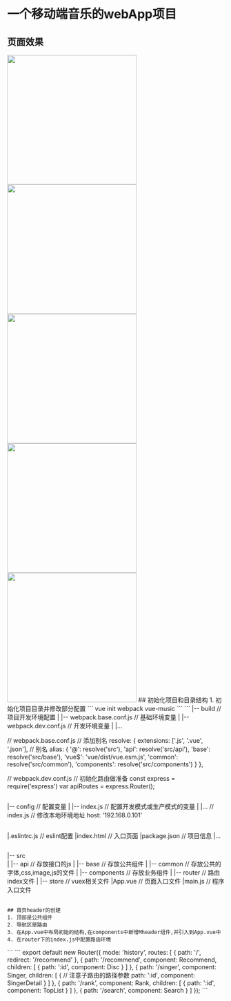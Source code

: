 # 一个移动端音乐的webApp项目
## 页面效果
<img src="./demo/recommend-1.jpg" width='300'>
<img src="./demo/singer.jpg" width='300'>
<img src="./demo/singer-2.jpg" width='300'>
<img src="./demo/singer-3.jpg" width='300'>
<img src="./demo/rank.jpg" width='300'>
## 初始化项目和目录结构
1. 初始化项目目录并修改部分配置
```
vue init webpack vue-music
```
```
|-- build                           // 项目开发环境配置
|   |-- webpack.base.conf.js        // 基础环境变量
|   |-- webpack.dev.conf.js         // 开发环境变量
|   |...

// webpack.base.conf.js
// 添加别名
resolve: {
    extensions: ['.js', '.vue', '.json'],
    // 别名
    alias: {
        '@': resolve('src'),
        'api': resolve('src/api'),
        'base': resolve('src/base'),
        'vue$': 'vue/dist/vue.esm.js',
        'common': resolve('src/common'),
        'components': resolve('src/components')
    }
},

// webpack.dev.conf.js
// 初始化路由做准备
const express = require('express')
var apiRoutes = express.Router();
```
```
|-- config                          // 配置变量
|   |-- index.js                    // 配置开发模式或生产模式的变量
|   |...
// index.js
// 修改本地环境地址
host: '192.168.0.101'
```
```
|.eslintrc.js                 // eslint配置
|index.html                   // 入口页面
|package.json                 // 项目信息
|...
```
```
|-- src                        
|   |-- api                    // 存放接口的js
|   |-- base                   // 存放公共组件
|   |-- common                 // 存放公共的字体,css,image,js的文件
|   |-- components             // 存放业务组件
|   |-- router                 // 路由index文件
|   |-- store                  // vuex相关文件
|App.vue                       // 页面入口文件
|main.js                     // 程序入口文件
```

## 首页header的创建
1. 顶部是公共组件
2. 导航区是路由
3. 在App.vue中布局初始的结构,在components中新增Mheader组件,并引入到App.vue中
4. 在router下的index.js中配置路由环境
```
<div id="app">
    <!-- 顶部样式 -->
    <m-header></m-header>
    <!-- 导航栏 -->
    <tab></tab>
    <!-- 导航栏-路由区 -->
    <!-- keep-alive会将DOM缓存到内存中,刷新后清除 -->
    <keep-alive>
        <router-view></router-view>
    </keep-alive>
    <player></player>
</div>
```
```
export default new Router({
    mode: 'history',
    routes: [
        {
            path: '/',
            redirect: '/recommend'
        },
        {
            path: '/recommend',
            component: Recommend,
            children: [
                {
                    path: ':id',
                    component: Disc
                }
            ]
        },
        {
            path: '/singer',
            component: Singer,
            children: [
                {
                    // 注意子路由的路径参数
                    path: ':id',
                    component: SingerDetail
                }
            ]
        },
        {
            path: '/rank',
            component: Rank,
            children: [
                {
                    path: ':id',
                    component: TopList
                }
            ]
        },
        {
            path: '/search',
            component: Search
        }
    ]
});
```